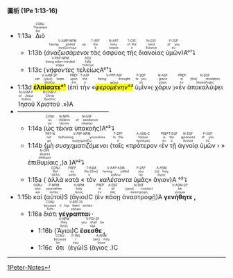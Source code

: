 #### 圖析 (1Pe 1:13-16)

- <rt>1:13a</rt> <RUBY><ruby><ruby>Διὸ<rt>διό</rt></ruby><rt>Therefore</rt></ruby><rt>CONJ</rt></RUBY> 
	- <rt>1:13b</rt> (<RUBY><ruby><ruby><em>ἀναζωσάμενοι</em><rt>ἀναζώννυμι</rt></ruby><rt>having girded up</rt></ruby><rt>V-AMP-NPM</rt></RUBY> <RUBY><ruby><ruby>τὰς<rt>ὁ</rt></ruby><rt>the</rt></ruby><rt>T-APF</rt></RUBY> <RUBY><ruby><ruby>ὀσφύας<rt>ὀσφῦς</rt></ruby><rt>loins</rt></ruby><rt>N-APF</rt></RUBY> <RUBY><ruby><ruby>τῆς<rt>ὁ</rt></ruby><rt>of the</rt></ruby><rt>T-GSF</rt></RUBY> <RUBY><ruby><ruby>διανοίας<rt>διάνοια</rt></ruby><rt>mind</rt></ruby><rt>N-GSF</rt></RUBY> <RUBY><ruby><ruby>ὑμῶν<rt>σύ</rt></ruby><rt>of you</rt></ruby><rt>P-2GP</rt></RUBY>)A°¹⮧
	- <rt>1:13c</rt> (<RUBY><ruby><ruby><em>νήφοντες</em><rt>νήφω</rt></ruby><rt>being sober-minded</rt></ruby><rt>V-PAP-NPM</rt></RUBY> <RUBY><ruby><ruby>τελείως<rt>τελείως</rt></ruby><rt>fully</rt></ruby><rt>ADV</rt></RUBY>A°¹⮧
- <rt>1:13d</rt> <RUBY><ruby><ruby><mark><strong>ἐλπίσατε°¹</strong></mark><rt>ἐλπίζω</rt></ruby><rt>set [your] hope</rt></ruby><rt>V-AAM-2P</rt></RUBY> (<RUBY><ruby><ruby>ἐπὶ<rt>ἐπί</rt></ruby><rt>upon</rt></ruby><rt>PREP</rt></RUBY> <RUBY><ruby><ruby>τὴν<rt>ὁ</rt></ruby><rt>the</rt></ruby><rt>T-ASF</rt></RUBY> «<RUBY><ruby><ruby><mark><em>φερομένην°²</em></mark><rt>φέρω</rt></ruby><rt>being brought</rt></ruby><rt>V-PPP-ASF</rt></RUBY> <RUBY><ruby><ruby>ὑμῖν<rt>σύ</rt></ruby><rt>to you</rt></ruby><rt>P-2DP</rt></RUBY>»⦇ <RUBY><ruby><ruby>χάριν<rt>χάρις</rt></ruby><rt>grace</rt></ruby><rt>N-ASF</rt></RUBY> ⦈«<RUBY><ruby><ruby>ἐν<rt>ἐν</rt></ruby><rt>in</rt></ruby><rt>PREP</rt></RUBY> <RUBY><ruby><ruby>ἀποκαλύψει<rt>ἀποκάλυψις</rt></ruby><rt>[the] revelation</rt></ruby><rt>N-DSF</rt></RUBY> <RUBY><ruby><ruby>Ἰησοῦ<rt>Ἰησοῦς</rt></ruby><rt>of Jesus</rt></ruby><rt>N-GSM-P</rt></RUBY> <RUBY><ruby><ruby>Χριστοῦ .<rt>Χριστός</rt></ruby><rt>Christ</rt></ruby><rt>N-GSM-T</rt></RUBY>»)A
- ———————————————
	- <rt>1:14a</rt> (<RUBY><ruby><ruby>ὡς<rt>ὡς</rt></ruby><rt>as</rt></ruby><rt>CONJ</rt></RUBY> <RUBY><ruby><ruby>τέκνα<rt>τέκνον</rt></ruby><rt>children</rt></ruby><rt>N-NPN</rt></RUBY> <RUBY><ruby><ruby>ὑπακοῆς<rt>ὑπακοή</rt></ruby><rt>of obedience</rt></ruby><rt>N-GSF</rt></RUBY>)A°²⮧
	- <rt>1:14b</rt> {<RUBY><ruby><ruby>μὴ<rt>μή</rt></ruby><rt>not</rt></ruby><rt>PRT-N</rt></RUBY> <RUBY><ruby><ruby><em>συσχηματιζόμενοι</em><rt>συσχηματίζω</rt></ruby><rt>fashioning yourselves</rt></ruby><rt>V-PEP-NPM</rt></RUBY> (<RUBY><ruby><ruby>ταῖς<rt>ὁ</rt></ruby><rt>to the</rt></ruby><rt>T-DPF</rt></RUBY> «<RUBY><ruby><ruby>πρότερον<rt>πρότερος</rt></ruby><rt>former</rt></ruby><rt>A-ASN-C</rt></RUBY> ‹<RUBY><ruby><ruby>ἐν<rt>ἐν</rt></ruby><rt>in</rt></ruby><rt>PREP</rt></RUBY> <RUBY><ruby><ruby>τῇ<rt>ὁ</rt></ruby><rt>the</rt></ruby><rt>T-DSF</rt></RUBY> <RUBY><ruby><ruby>ἀγνοίᾳ<rt>ἄγνοια</rt></ruby><rt>ignorance</rt></ruby><rt>N-DSF</rt></RUBY> <RUBY><ruby><ruby>ὑμῶν<rt>σύ</rt></ruby><rt>of you</rt></ruby><rt>P-2GP</rt></RUBY> › » <RUBY><ruby><ruby>ἐπιθυμίαις ,<rt>ἐπιθυμία</rt></ruby><rt>desires</rt></ruby><rt>N-DPF</rt></RUBY>)a }A°²⮧
	- <rt>1:15a</rt> { <RUBY><ruby><ruby>ἀλλὰ<rt>ἀλλά</rt></ruby><rt>But</rt></ruby><rt>CONJ</rt></RUBY> <RUBY><ruby><ruby>κατὰ<rt>κατά</rt></ruby><rt>as</rt></ruby><rt>PREP</rt></RUBY> «<RUBY><ruby><ruby>τὸν<rt>ὁ</rt></ruby><rt>the [One]</rt></ruby><rt>T-ASM</rt></RUBY> <RUBY><ruby><ruby><em>καλέσαντα</em><rt>καλέω</rt></ruby><rt>having called</rt></ruby><rt>V-AAP-ASM</rt></RUBY> <RUBY><ruby><ruby>ὑμᾶς<rt>σύ</rt></ruby><rt>you</rt></ruby><rt>P-2AP</rt></RUBY>» <RUBY><ruby><ruby>ἅγιον<rt>ἅγιος</rt></ruby><rt>[is] holy</rt></ruby><rt>A-ASM</rt></RUBY>}A   °²⮧
- <rt>1:15b</rt> <RUBY><ruby><ruby>καὶ<rt>καί</rt></ruby><rt>also</rt></ruby><rt>CONJ</rt></RUBY> (<RUBY><ruby><ruby>αὐτοὶ<rt>αὐτός</rt></ruby><rt>yourselves</rt></ruby><rt>P-NPM</rt></RUBY>)S (<RUBY><ruby><ruby>ἅγιοι<rt>ἅγιος</rt></ruby><rt>holy</rt></ruby><rt>A-NPM</rt></RUBY>)C (<RUBY><ruby><ruby>ἐν<rt>ἐν</rt></ruby><rt>in</rt></ruby><rt>PREP</rt></RUBY> <RUBY><ruby><ruby>πάσῃ<rt>πᾶς</rt></ruby><rt>all</rt></ruby><rt>A-DSF</rt></RUBY> <RUBY><ruby><ruby>ἀναστροφῇ<rt>ἀναστροφή</rt></ruby><rt>[your] conduct</rt></ruby><rt>N-DSF</rt></RUBY>)A <RUBY><ruby><ruby><strong>γενήθητε ,</strong><rt>γίνομαι</rt></ruby><rt>be</rt></ruby><rt>V-AOM-2P</rt></RUBY>
	- <rt>1:16a</rt> <RUBY><ruby><ruby>διότι<rt>διότι</rt></ruby><rt>because</rt></ruby><rt>CONJ</rt></RUBY> <RUBY><ruby><ruby><strong>γέγραπται ·</strong><rt>γράφω</rt></ruby><rt>it has been written</rt></ruby><rt>V-RPI-3S</rt></RUBY> 
		- <rt>1:16b</rt> (<RUBY><ruby><ruby>Ἅγιοι<rt>ἅγιος</rt></ruby><rt>Holy</rt></ruby><rt>A-NPM</rt></RUBY>)C <RUBY><ruby><ruby><strong>ἔσεσθε ,</strong><rt>εἰμί</rt></ruby><rt>you shall be</rt></ruby><rt>V-FDI-2P</rt></RUBY>
		- <rt>1:16c</rt> <RUBY><ruby><ruby>ὅτι<rt>ὅτι</rt></ruby><rt>because</rt></ruby><rt>CONJ</rt></RUBY> (<RUBY><ruby><ruby>ἐγὼ<rt>ἐγώ</rt></ruby><rt>I</rt></ruby><rt>P-1NS</rt></RUBY>)S (<RUBY><ruby><ruby>ἅγιος .<rt>ἅγιος</rt></ruby><rt>[am] holy</rt></ruby><rt>A-NSM</rt></RUBY>)C


---
[1Peter-Notes↵](1Peter-Notes.md)